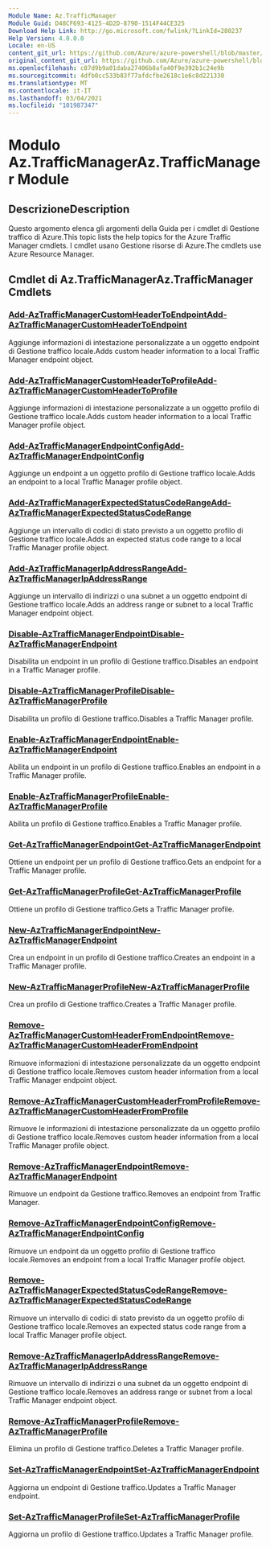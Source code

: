 ```yaml
---
Module Name: Az.TrafficManager
Module Guid: D48CF693-4125-4D2D-8790-1514F44CE325
Download Help Link: http://go.microsoft.com/fwlink/?LinkId=280237
Help Version: 4.0.0.0
Locale: en-US
content_git_url: https://github.com/Azure/azure-powershell/blob/master/src/TrafficManager/TrafficManager/help/Az.TrafficManager.md
original_content_git_url: https://github.com/Azure/azure-powershell/blob/master/src/TrafficManager/TrafficManager/help/Az.TrafficManager.md
ms.openlocfilehash: c87d9b9a01daba27406b8afa40f9e392b1c24e9b
ms.sourcegitcommit: 4dfb0cc533b83f77afdcfbe2618c1e6c8d221330
ms.translationtype: MT
ms.contentlocale: it-IT
ms.lasthandoff: 03/04/2021
ms.locfileid: "101987347"
---
```

# <span data-ttu-id="e0922-101">Modulo Az.TrafficManager</span><span class="sxs-lookup"><span data-stu-id="e0922-101">Az.TrafficManager Module</span></span>
## <span data-ttu-id="e0922-102">Descrizione</span><span class="sxs-lookup"><span data-stu-id="e0922-102">Description</span></span>
<span data-ttu-id="e0922-103">Questo argomento elenca gli argomenti della Guida per i cmdlet di Gestione traffico di Azure.</span><span class="sxs-lookup"><span data-stu-id="e0922-103">This topic lists the help topics for the Azure Traffic Manager cmdlets.</span></span> <span data-ttu-id="e0922-104">I cmdlet usano Gestione risorse di Azure.</span><span class="sxs-lookup"><span data-stu-id="e0922-104">The cmdlets use Azure Resource Manager.</span></span>

## <span data-ttu-id="e0922-105">Cmdlet di Az.TrafficManager</span><span class="sxs-lookup"><span data-stu-id="e0922-105">Az.TrafficManager Cmdlets</span></span>
### [<span data-ttu-id="e0922-106">Add-AzTrafficManagerCustomHeaderToEndpoint</span><span class="sxs-lookup"><span data-stu-id="e0922-106">Add-AzTrafficManagerCustomHeaderToEndpoint</span></span>](Add-AzTrafficManagerCustomHeaderToEndpoint.md)
<span data-ttu-id="e0922-107">Aggiunge informazioni di intestazione personalizzate a un oggetto endpoint di Gestione traffico locale.</span><span class="sxs-lookup"><span data-stu-id="e0922-107">Adds custom header information to a local Traffic Manager endpoint object.</span></span>

### [<span data-ttu-id="e0922-108">Add-AzTrafficManagerCustomHeaderToProfile</span><span class="sxs-lookup"><span data-stu-id="e0922-108">Add-AzTrafficManagerCustomHeaderToProfile</span></span>](Add-AzTrafficManagerCustomHeaderToProfile.md)
<span data-ttu-id="e0922-109">Aggiunge informazioni di intestazione personalizzate a un oggetto profilo di Gestione traffico locale.</span><span class="sxs-lookup"><span data-stu-id="e0922-109">Adds custom header information to a local Traffic Manager profile object.</span></span>

### [<span data-ttu-id="e0922-110">Add-AzTrafficManagerEndpointConfig</span><span class="sxs-lookup"><span data-stu-id="e0922-110">Add-AzTrafficManagerEndpointConfig</span></span>](Add-AzTrafficManagerEndpointConfig.md)
<span data-ttu-id="e0922-111">Aggiunge un endpoint a un oggetto profilo di Gestione traffico locale.</span><span class="sxs-lookup"><span data-stu-id="e0922-111">Adds an endpoint to a local Traffic Manager profile object.</span></span>

### [<span data-ttu-id="e0922-112">Add-AzTrafficManagerExpectedStatusCodeRange</span><span class="sxs-lookup"><span data-stu-id="e0922-112">Add-AzTrafficManagerExpectedStatusCodeRange</span></span>](Add-AzTrafficManagerExpectedStatusCodeRange.md)
<span data-ttu-id="e0922-113">Aggiunge un intervallo di codici di stato previsto a un oggetto profilo di Gestione traffico locale.</span><span class="sxs-lookup"><span data-stu-id="e0922-113">Adds an expected status code range to a local Traffic Manager profile object.</span></span>

### [<span data-ttu-id="e0922-114">Add-AzTrafficManagerIpAddressRange</span><span class="sxs-lookup"><span data-stu-id="e0922-114">Add-AzTrafficManagerIpAddressRange</span></span>](Add-AzTrafficManagerIpAddressRange.md)
<span data-ttu-id="e0922-115">Aggiunge un intervallo di indirizzi o una subnet a un oggetto endpoint di Gestione traffico locale.</span><span class="sxs-lookup"><span data-stu-id="e0922-115">Adds an address range or subnet to a local Traffic Manager endpoint object.</span></span>

### [<span data-ttu-id="e0922-116">Disable-AzTrafficManagerEndpoint</span><span class="sxs-lookup"><span data-stu-id="e0922-116">Disable-AzTrafficManagerEndpoint</span></span>](Disable-AzTrafficManagerEndpoint.md)
<span data-ttu-id="e0922-117">Disabilita un endpoint in un profilo di Gestione traffico.</span><span class="sxs-lookup"><span data-stu-id="e0922-117">Disables an endpoint in a Traffic Manager profile.</span></span>

### [<span data-ttu-id="e0922-118">Disable-AzTrafficManagerProfile</span><span class="sxs-lookup"><span data-stu-id="e0922-118">Disable-AzTrafficManagerProfile</span></span>](Disable-AzTrafficManagerProfile.md)
<span data-ttu-id="e0922-119">Disabilita un profilo di Gestione traffico.</span><span class="sxs-lookup"><span data-stu-id="e0922-119">Disables a Traffic Manager profile.</span></span>

### [<span data-ttu-id="e0922-120">Enable-AzTrafficManagerEndpoint</span><span class="sxs-lookup"><span data-stu-id="e0922-120">Enable-AzTrafficManagerEndpoint</span></span>](Enable-AzTrafficManagerEndpoint.md)
<span data-ttu-id="e0922-121">Abilita un endpoint in un profilo di Gestione traffico.</span><span class="sxs-lookup"><span data-stu-id="e0922-121">Enables an endpoint in a Traffic Manager profile.</span></span>

### [<span data-ttu-id="e0922-122">Enable-AzTrafficManagerProfile</span><span class="sxs-lookup"><span data-stu-id="e0922-122">Enable-AzTrafficManagerProfile</span></span>](Enable-AzTrafficManagerProfile.md)
<span data-ttu-id="e0922-123">Abilita un profilo di Gestione traffico.</span><span class="sxs-lookup"><span data-stu-id="e0922-123">Enables a Traffic Manager profile.</span></span>

### [<span data-ttu-id="e0922-124">Get-AzTrafficManagerEndpoint</span><span class="sxs-lookup"><span data-stu-id="e0922-124">Get-AzTrafficManagerEndpoint</span></span>](Get-AzTrafficManagerEndpoint.md)
<span data-ttu-id="e0922-125">Ottiene un endpoint per un profilo di Gestione traffico.</span><span class="sxs-lookup"><span data-stu-id="e0922-125">Gets an endpoint for a Traffic Manager profile.</span></span>

### [<span data-ttu-id="e0922-126">Get-AzTrafficManagerProfile</span><span class="sxs-lookup"><span data-stu-id="e0922-126">Get-AzTrafficManagerProfile</span></span>](Get-AzTrafficManagerProfile.md)
<span data-ttu-id="e0922-127">Ottiene un profilo di Gestione traffico.</span><span class="sxs-lookup"><span data-stu-id="e0922-127">Gets a Traffic Manager profile.</span></span>

### [<span data-ttu-id="e0922-128">New-AzTrafficManagerEndpoint</span><span class="sxs-lookup"><span data-stu-id="e0922-128">New-AzTrafficManagerEndpoint</span></span>](New-AzTrafficManagerEndpoint.md)
<span data-ttu-id="e0922-129">Crea un endpoint in un profilo di Gestione traffico.</span><span class="sxs-lookup"><span data-stu-id="e0922-129">Creates an endpoint in a Traffic Manager profile.</span></span>

### [<span data-ttu-id="e0922-130">New-AzTrafficManagerProfile</span><span class="sxs-lookup"><span data-stu-id="e0922-130">New-AzTrafficManagerProfile</span></span>](New-AzTrafficManagerProfile.md)
<span data-ttu-id="e0922-131">Crea un profilo di Gestione traffico.</span><span class="sxs-lookup"><span data-stu-id="e0922-131">Creates a Traffic Manager profile.</span></span>

### [<span data-ttu-id="e0922-132">Remove-AzTrafficManagerCustomHeaderFromEndpoint</span><span class="sxs-lookup"><span data-stu-id="e0922-132">Remove-AzTrafficManagerCustomHeaderFromEndpoint</span></span>](Remove-AzTrafficManagerCustomHeaderFromEndpoint.md)
<span data-ttu-id="e0922-133">Rimuove informazioni di intestazione personalizzate da un oggetto endpoint di Gestione traffico locale.</span><span class="sxs-lookup"><span data-stu-id="e0922-133">Removes custom header information from a local Traffic Manager endpoint object.</span></span>

### [<span data-ttu-id="e0922-134">Remove-AzTrafficManagerCustomHeaderFromProfile</span><span class="sxs-lookup"><span data-stu-id="e0922-134">Remove-AzTrafficManagerCustomHeaderFromProfile</span></span>](Remove-AzTrafficManagerCustomHeaderFromProfile.md)
<span data-ttu-id="e0922-135">Rimuove le informazioni di intestazione personalizzate da un oggetto profilo di Gestione traffico locale.</span><span class="sxs-lookup"><span data-stu-id="e0922-135">Removes custom header information from a local Traffic Manager profile object.</span></span>

### [<span data-ttu-id="e0922-136">Remove-AzTrafficManagerEndpoint</span><span class="sxs-lookup"><span data-stu-id="e0922-136">Remove-AzTrafficManagerEndpoint</span></span>](Remove-AzTrafficManagerEndpoint.md)
<span data-ttu-id="e0922-137">Rimuove un endpoint da Gestione traffico.</span><span class="sxs-lookup"><span data-stu-id="e0922-137">Removes an endpoint from Traffic Manager.</span></span>

### [<span data-ttu-id="e0922-138">Remove-AzTrafficManagerEndpointConfig</span><span class="sxs-lookup"><span data-stu-id="e0922-138">Remove-AzTrafficManagerEndpointConfig</span></span>](Remove-AzTrafficManagerEndpointConfig.md)
<span data-ttu-id="e0922-139">Rimuove un endpoint da un oggetto profilo di Gestione traffico locale.</span><span class="sxs-lookup"><span data-stu-id="e0922-139">Removes an endpoint from a local Traffic Manager profile object.</span></span>

### [<span data-ttu-id="e0922-140">Remove-AzTrafficManagerExpectedStatusCodeRange</span><span class="sxs-lookup"><span data-stu-id="e0922-140">Remove-AzTrafficManagerExpectedStatusCodeRange</span></span>](Remove-AzTrafficManagerExpectedStatusCodeRange.md)
<span data-ttu-id="e0922-141">Rimuove un intervallo di codici di stato previsto da un oggetto profilo di Gestione traffico locale.</span><span class="sxs-lookup"><span data-stu-id="e0922-141">Removes an expected status code range from a local Traffic Manager profile object.</span></span>

### [<span data-ttu-id="e0922-142">Remove-AzTrafficManagerIpAddressRange</span><span class="sxs-lookup"><span data-stu-id="e0922-142">Remove-AzTrafficManagerIpAddressRange</span></span>](Remove-AzTrafficManagerIpAddressRange.md)
<span data-ttu-id="e0922-143">Rimuove un intervallo di indirizzi o una subnet da un oggetto endpoint di Gestione traffico locale.</span><span class="sxs-lookup"><span data-stu-id="e0922-143">Removes an address range or subnet from a local Traffic Manager endpoint object.</span></span>

### [<span data-ttu-id="e0922-144">Remove-AzTrafficManagerProfile</span><span class="sxs-lookup"><span data-stu-id="e0922-144">Remove-AzTrafficManagerProfile</span></span>](Remove-AzTrafficManagerProfile.md)
<span data-ttu-id="e0922-145">Elimina un profilo di Gestione traffico.</span><span class="sxs-lookup"><span data-stu-id="e0922-145">Deletes a Traffic Manager profile.</span></span>

### [<span data-ttu-id="e0922-146">Set-AzTrafficManagerEndpoint</span><span class="sxs-lookup"><span data-stu-id="e0922-146">Set-AzTrafficManagerEndpoint</span></span>](Set-AzTrafficManagerEndpoint.md)
<span data-ttu-id="e0922-147">Aggiorna un endpoint di Gestione traffico.</span><span class="sxs-lookup"><span data-stu-id="e0922-147">Updates a Traffic Manager endpoint.</span></span>

### [<span data-ttu-id="e0922-148">Set-AzTrafficManagerProfile</span><span class="sxs-lookup"><span data-stu-id="e0922-148">Set-AzTrafficManagerProfile</span></span>](Set-AzTrafficManagerProfile.md)
<span data-ttu-id="e0922-149">Aggiorna un profilo di Gestione traffico.</span><span class="sxs-lookup"><span data-stu-id="e0922-149">Updates a Traffic Manager profile.</span></span>


